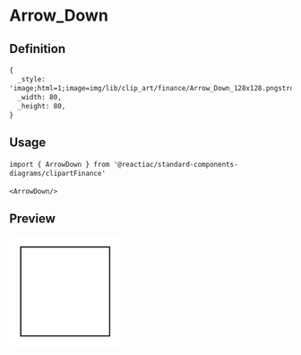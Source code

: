 # Arrow_Down

## Definition

```
{
  _style: 'image;html=1;image=img/lib/clip_art/finance/Arrow_Down_128x128.pngstrokeColor=none;',
  _width: 80,
  _height: 80,
}
```

## Usage

```
import { ArrowDown } from '@reactiac/standard-components-diagrams/clipartFinance'

<ArrowDown/>
```

## Preview

<img src="./arrow-down.png" width="200"/>
